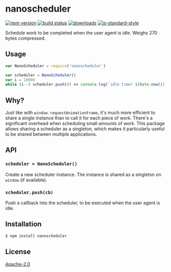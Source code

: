 # nanoscheduler
[![npm version][2]][3] [![build status][4]][5]
[![downloads][8]][9] [![js-standard-style][10]][11]

Schedule work to be completed when the user agent is idle. Weighs 270 bytes
compressed.

## Usage
```js
var NanoScheduler = require('nanoscheduler')

var scheduler = NanoScheduler()
var i = 10000
while (i--) scheduler.push(() => console.log(`idle time! ${Date.now()}`))
```

## Why?
Just like with `window.requestAnimationFrame`, it's much more efficient to
share a single instance than to call it for each piece of work. There's a
significant overhead when scheduling small amounts of work. This package allows
sharing a scheduler as a singleton, which makes it particularly useful to be
shared between multiple applications.

## API
### `scheduler = NanoScheduler()`
Create a new scheduler instance. The instance is shared as a singleton on
`window` (if available).

### `scheduler.push(cb)`
Push a callback into the scheduler, to be executed when the user agent is idle.

## Installation
```sh
$ npm install nanoscheduler
```

## License
[Apache-2.0](./LICENSE)

[0]: https://img.shields.io/badge/stability-experimental-orange.svg?style=flat-square
[1]: https://nodejs.org/api/documentation.html#documentation_stability_index
[2]: https://img.shields.io/npm/v/nanoscheduler.svg?style=flat-square
[3]: https://npmjs.org/package/nanoscheduler
[4]: https://img.shields.io/travis/choojs/nanoscheduler/master.svg?style=flat-square
[5]: https://travis-ci.org/choojs/nanoscheduler
[6]: https://img.shields.io/codecov/c/github/choojs/nanoscheduler/master.svg?style=flat-square
[7]: https://codecov.io/github/choojs/nanoscheduler
[8]: http://img.shields.io/npm/dm/nanoscheduler.svg?style=flat-square
[9]: https://npmjs.org/package/nanoscheduler
[10]: https://img.shields.io/badge/code%20style-standard-brightgreen.svg?style=flat-square
[11]: https://github.com/feross/standard
